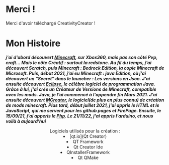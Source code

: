# Merci !
Merci d'avoir téléchargé CreativityCreator !
# Mon Histoire
_**j'ai d'abord découvert [Minecraft](minecraft.net), sur Xbox360, mais pas son côté Pvp, craft... Mais le côte Créatif : surtout la redstone. Au fil du temps, j'ai découvert Scratch, puis Minecraft : Bedrock Edition, la copie Minecraft de Microsoft. Puis, début 2021, j'ai eu Minecraft : java Edition, où j'ai découvert un "Secret" dans le launcher : Les versions en Json. J'ai ensuite découvert [Eclipse](eclipse.org), le célèbre logiciel de programmation Java. Grâce à lui, j'ai crée un Créateur de Versions de Minecraft, compatible avec les mods. Java, je l'ai commencé à l'appendre fin Mars 2021. J'ai ensuite découvert [MCreator](mcreator.net), le logiciel(de plus en plus connu) de création de mods minecraft. Plus tard, début juillet 2021, j'ai appris le HTML et le JavaScript, qui me servent pour les github pages et FirePage. Ensuite, le 15/09/21, j'ai apperis le [Php](php.net). Le 21/11/22, j'ai appris l'arduino, et nous voilà à aujourd'hui**_
<center>Logiciels utilisés pour la création :
	<li>[qt.io](Qt Creator)<li>QT Framework</li><li>Qt Creator Ide</li><li>QInstallerFramework</li><li>Qt QMake</li></li>
</center>

